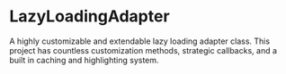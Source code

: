 LazyLoadingAdapter
==================

A highly customizable and extendable lazy loading adapter class. This project has countless customization methods, strategic callbacks, and a built in caching and highlighting system.